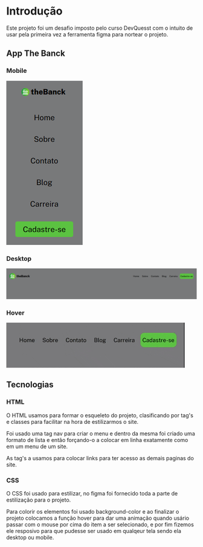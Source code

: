 # Introdução

Este projeto foi um desafio imposto pelo curso DevQuesst com o intuito de usar pela primeira vez a ferramenta figma para nortear o projeto.

## App The Banck 

### Mobile

<img src="./src/design/mobile.png" alt="layout thebank mobile">

### Desktop
<img src="./src/design/Desktop .png" alt="layout thebank desktop">

### Hover

<img src="./src/design/Hover.gif.gif">


## Tecnologias 

### HTML

O HTML usamos para formar o esqueleto do projeto, clasificando por tag's e classes para facilitar na hora de estilizarmos o site.

Foi usado uma tag nav para criar o menu e dentro da mesma foi criado uma formato de lista e então forçando-o a colocar em linha exatamente como em um menu de um site.

As tag's a usamos para colocar links para ter acesso as demais paginas do site.


### CSS

O CSS foi usado para estilizar, no figma foi fornecido toda a parte de estilização para o projeto.

Para colorir os elementos foi usado background-color e ao finalizar o projeto colocamos a função hover para dar uma animação quando usário passar com o mouse por cima do item a ser selecionado, e por fim fizemos ele resposivo para que pudesse ser usado em qualqeur tela sendo ela desktop ou mobile.



